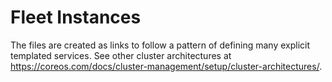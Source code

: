 Fleet Instances
===============

The files are created as links to follow a pattern of defining many explicit templated services. See other cluster architectures at https://coreos.com/docs/cluster-management/setup/cluster-architectures/. 
